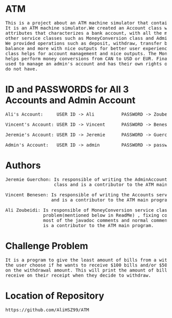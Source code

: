# ATM
<pre>
This is a project about an ATM machine simulator that contains 3 accounts. 
It is an ATM machine simulator.We created an Account class with all the 
attributes that characterizes a bank account, with all the methods needed, and 
other service classes such as MoneyConversion class and AdminAccount class. 
We provided operations such as deposit, withdraw, transfer between accounts, print
balance and more with nice outputs for better user experience. The Accounts service
class helps for account management and nice outputs. The MoneyConversion service class
helps perform money conversions from CAN to USD or EUR. Finally, the AdminAccount is
used to manage an admin's account and has their own rights on the machines that users
do not have.
</pre>
# ID and PASSWORDS for All 3 Accounts and Admin Account
<pre>
Ali's Account:     USER ID -> Ali          PASSWORD -> Zoubeidi

Vincent's Account: USER ID -> Vincent      PASSWORD -> Benesen

Jeremie's Account: USER ID -> Jeremie      PASSWORD -> Guerchon

Admin's Account:   USER ID -> admin        PASSWORD -> password
</pre>
# Authors
<pre>
Jeremie Guerchon: Is responsible of writing the AdminAccount service 
                  class and is a contributor to the ATM main program.
         
Vincent Benesen: Is responsible of writing the Accounts service class 
                 and is a contributor to the ATM main program.
                 
Ali Zoubeidi: Is responsible of MoneyConversion service class, the challenge
              problem(mentioned below in ReadMe) , fixing code, adding 
              most of the javadoc comments and normal comments, and
              is a contributor to the ATM main program.
</pre>              
# Challenge Problem 
<pre>
It is a program to give the least amount of bills from a withdrawal. It lets
the user choose if he wants to receive $100 bills and/or $50 bills depending
on the withdrawal amount. This will print the amount of bills a user will
receive on their receipt when they decide to withdraw.
</pre>
# Location of Repository
<pre>
https://github.com/AliHSZ99/ATM
</pre>                 
                 
